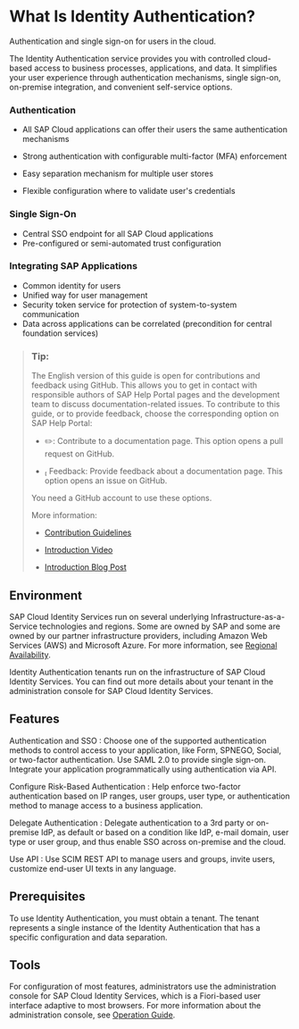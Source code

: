 <!-- loio27882717f44b445fa287936c6f43dc1f -->

<link rel="stylesheet" type="text/css" href="css/sap-icons.css"/>

# What Is Identity Authentication?

 Authentication and single sign-on for users in the cloud. 

The Identity Authentication service provides you with controlled cloud-based access to business processes, applications, and data. It simplifies your user experience through authentication mechanisms, single sign-on, on-premise integration, and convenient self-service options.





### Authentication

-   All SAP Cloud applications can offer their users the same authentication mechanisms​

-   Strong authentication with configurable multi-factor \(MFA\) enforcement​
-   Easy separation mechanism for multiple user stores​
-   Flexible configuration where to validate user's credentials​



### Single Sign-On

-   Central SSO endpoint for all SAP Cloud applications
-   Pre-configured or semi-automated trust configuration



### Integrating SAP Applications

-   Common identity for users
-   Unified way for user management​
-   Security token service for protection of ​system-to-system communication
-   Data across applications can be correlated ​\(precondition for central foundation services\)​



> ### Tip:  
> The English version of this guide is open for contributions and feedback using GitHub. This allows you to get in contact with responsible authors of SAP Help Portal pages and the development team to discuss documentation-related issues. To contribute to this guide, or to provide feedback, choose the corresponding option on SAP Help Portal:
> 
> -   :pencil2:: Contribute to a documentation page. This option opens a pull request on GitHub.
> 
> -   <span class="SAP-icons"></span> Feedback: Provide feedback about a documentation page. This option opens an issue on GitHub.
> 
> 
> You need a GitHub account to use these options.
> 
> More information:
> 
> -   [Contribution Guidelines](https://help.sap.com/docs/open-documentation-initiative/contribution-guidelines/readme.html)
> 
> -   [Introduction Video](https://www.youtube.com/watch?v=WJ0oarMlVW4)
> 
> -   [Introduction Blog Post](https://blogs.sap.com/2021/11/29/sap-btp-documentation-goes-github-new-collaboration-process/)





## Environment

SAP Cloud Identity Services run on several underlying Infrastructure-as-a-Service technologies and regions. Some are owned by SAP and some are owned by our partner infrastructure providers, including Amazon Web Services \(AWS\) and Microsoft Azure. For more information, see [Regional Availability](regional-availability-be600ca.md).

Identity Authentication tenants run on the infrastructure of SAP Cloud Identity Services. You can find out more details about your tenant in the administration console for SAP Cloud Identity Services.



## Features

 Authentication and SSO
 :   Choose one of the supported authentication methods to control access to your application, like Form, SPNEGO, Social, or two-factor authentication. Use SAML 2.0 to provide single sign-on. Integrate your application programmatically using authentication via API.

  Configure Risk-Based Authentication
 :   Help enforce two-factor authentication based on IP ranges, user groups, user type, or authentication method to manage access to a business application.

  Delegate Authentication
 :   Delegate authentication to a 3rd party or on-premise IdP, as default or based on a condition like IdP, e-mail domain, user type or user group, and thus enable SSO across on-premise and the cloud.

  Use API
 :   Use SCIM REST API to manage users and groups, invite users, customize end-user UI texts in any language.

 

## Prerequisites

To use Identity Authentication, you must obtain a tenant. The tenant represents a single instance of the Identity Authentication that has a specific configuration and data separation.



## Tools

For configuration of most features, administrators use the administration console for SAP Cloud Identity Services, which is a Fiori-based user interface adaptive to most browsers. For more information about the administration console, see [Operation Guide](Operation-Guide/operation-guide-6a8e67c.md).

